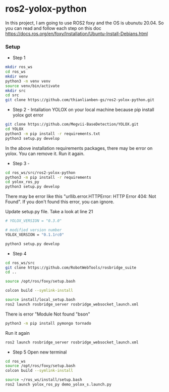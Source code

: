 # ros2-yolox-python

In this project, I am going to use ROS2 foxy and the OS is ubunutu 20.04.
So you can read and follow each step on this doc https://docs.ros.org/en/foxy/Installation/Ubuntu-Install-Debians.html

### Setup
- Step 1
```bash
mkdir ros_ws
cd ros_ws
mkdir venv
python3 -m venv venv
source venv/bin/activate
mkdir src
cd src
git clone https://github.com/thianlianben-gs/ros2-yolox-python.git
```

- Step 2 - Intallation YOLOX on your local machine because pip install yolox got error  
```bash
git clone https://github.com/Megvii-BaseDetection/YOLOX.git
cd YOLOX
python3 -m pip install -r requirements.txt
python3 setup.py develop
```

In the above installation requirements packages, there may be error on yolox. You can remove it. Run it again. 


- Step 3 -
```bash
cd ros_ws/src/ros2-yolox-python
python3 -m pip install -r requirements
cd yolox_ros_py
python3 setup.py develop
```
There may be error like this "urllib.error.HTTPError: HTTP Error 404: Not Found". If you don't found this error, you can ignore. 

Update setup.py file. Take a look at line 21 
```bash
# YOLOX_VERSION = "0.3.0"

# modified version number
YOLOX_VERSION = "0.1.1rc0"
```
```bash
python3 setup.py develop
```

- Step 4
```bash
cd ros_ws/src
git clone https://github.com/RobotWebTools/rosbridge_suite
cd ..

source /opt/ros/foxy/setup.bash

colcon build --symlink-install

source install/local_setup.bash
ros2 launch rosbridge_server rosbridge_websocket_launch.xml
```

There is error "Module Not found "bson"

```bash
python3 -m pip install pymongo tornado
```
Run it again 
```bash
ros2 launch rosbridge_server rosbridge_websocket_launch.xml
```

- Step 5 Open new terminal
```bash
cd ros_ws
source /opt/ros/foxy/setup.bash
colcon build --symlink-install

source ~/ros_ws/install/setup.bash
ros2 launch yolox_ros_py demo_yolox_s.launch.py
```


